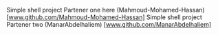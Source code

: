 Simple shell project
Partener one here (Mahmoud-Mohamed-Hassan) [www.github.com/Mahmoud-Mohamed-Hassan]
Simple shell project Partener two 
(ManarAbdelhaliem)
[www.github.com/ManarAbdelhaliem]
